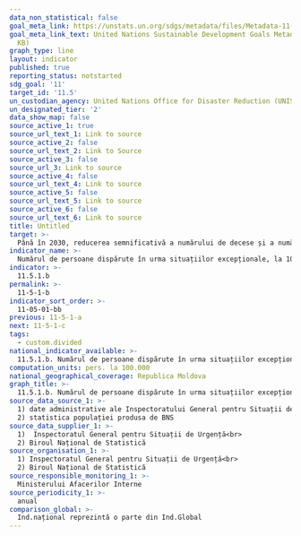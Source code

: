```yaml
---
data_non_statistical: false
goal_meta_link: https://unstats.un.org/sdgs/metadata/files/Metadata-11-05-01.pdf
goal_meta_link_text: United Nations Sustainable Development Goals Metadata (PDF 224
  KB)
graph_type: line
layout: indicator
published: true
reporting_status: notstarted
sdg_goal: '11'
target_id: '11.5'
un_custodian_agency: United Nations Office for Disaster Reduction (UNISDR)
un_designated_tier: '2'
data_show_map: false
source_active_1: true
source_url_text_1: Link to source
source_active_2: false
source_url_text_2: Link to Source
source_active_3: false
source_url_3: Link to source
source_active_4: false
source_url_text_4: Link to source
source_active_5: false
source_url_text_5: Link to source
source_active_6: false
source_url_text_6: Link to source
title: Untitled
target: >-
  Până în 2030, reducerea semnificativă a numărului de decese și a numărului de persoane afectate și scăderea substanțială a pierderilor economice directe în raport cu Produsul Intern Brut la nivel global, cauzate de dezastre, inclusiv dezastrele legate de apă, cu un accent pe protecția celor săraci și a persoanelor aflate în situații vulnerabile
indicator_name: >-
  Numărul de persoane dispărute în urma situațiilor excepționale, la 100000 de locuitori
indicator: >-
  11.5.1.b
permalink: >-
  11-5-1-b
indicator_sort_order: >-
  11-05-01-bb
previous: 11-5-1-a
next: 11-5-1-c
tags:
  - custom.divided
national_indicator_available: >-
  11.5.1.b. Numărul de persoane dispărute în urma situațiilor excepționale, la 100.000 de locuitori
computation_units: pers. la 100.000
national_geographical_coverage: Republica Moldova
graph_title: >-
  11.5.1.b. Numărul de persoane dispărute în urma situațiilor excepționale, la 100.000 de locuitori
source_data_source_1: >-
  1) date administrative ale Inspectoratului General pentru Situații de Urgenta<br> 
  2) statistica populației produsa de BNS
source_data_supplier_1: >-
  1)  Inspectoratul General pentru Situații de Urgență<br> 
  2) Biroul Național de Statistică
source_organisation_1: >-
  1) Inspectoratul General pentru Situații de Urgență<br> 
  2) Biroul Național de Statistică
source_responsible_monitoring_1: >-
  Ministerului Afacerilor Interne
source_periodicity_1: >-
  anual
comparison_global: >-
  Ind.național reprezintă o parte din Ind.Global
---
```

